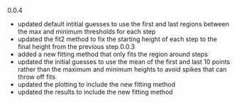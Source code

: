 0.0.4
* updated default intitial guesses to use the first and last regions between the max and minimum thresholds for each step
* updated the fit2 method to fix the starting height of each step to the final height from the previous step
0.0.3
* added a new fitting method that only fits the region around steps
* updated the initial guesses to use the mean of the first and last 10 points rather than the maximum and minimum heights to avoid spikes that can throw off fits
* updated the plotting to include the new fitting method
* updated the results to include the new fitting method
